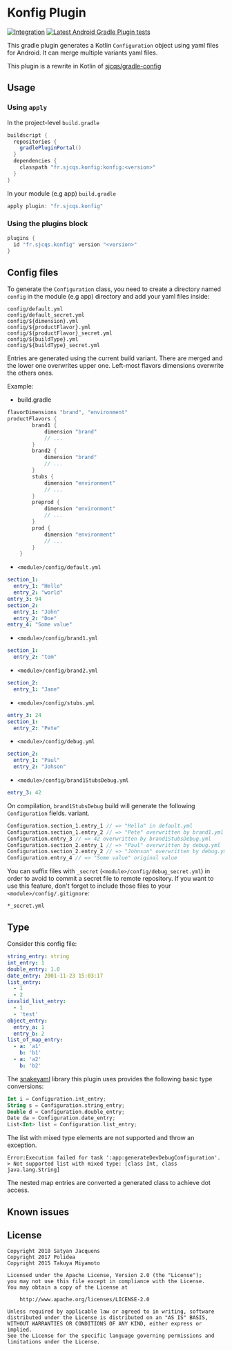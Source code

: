 # Konfig Plugin
[![Integration](https://github.com/sjcqs/gradle-konfig/actions/workflows/integrate.yml/badge.svg)](https://github.com/sjcqs/gradle-konfig/actions/workflows/integrate.yml)
[![Latest Android Gradle Plugin tests](https://github.com/sjcqs/gradle-konfig/actions/workflows/weekly.yml/badge.svg)](https://github.com/sjcqs/gradle-konfig/actions/workflows/weekly.yml)

This gradle plugin generates a Kotlin `Configuration` object using yaml files for Android.
It can merge multiple variants yaml files.

This plugin is a rewrite in Kotlin of [sjcqs/gradle-config](https://github.com/sjcqs/gradle-config)

## Usage

### Using `apply`
In the project-level `build.gradle`
```groovy
buildscript {
  repositories {
    gradlePluginPortal()
  }
  dependencies {
    classpath "fr.sjcqs.konfig:konfig:<version>"
  }
}
```
In your module (e.g app) `build.gradle`
```groovy
apply plugin: "fr.sjcqs.konfig"
```

### Using the plugins block
```groovy
plugins {
  id "fr.sjcqs.konfig" version "<version>"
}
```

## Config files

To generate the `Configuration` class, you need to create a directory named `config` in the module (e.g app) directory and add your yaml files inside:
```
config/default.yml
config/default_secret.yml
config/${dimension}.yml
config/${productFlavor}.yml
config/${productFlavor}_secret.yml
config/${buildType}.yml
config/${buildType}_secret.yml
```

Entries are generated using the current build variant. There are merged and the lower one overwrites upper one.
Left-most flavors dimensions overwrite the others ones.

Example:

- build.gradle
```groovy
flavorDimensions "brand", "environment"
productFlavors {
        brand1 {
            dimension "brand"
            // ...
        }
        brand2 {
            dimension "brand"
            // ...
        }
        stubs {
            dimension "environment"
            // ...
        }
        preprod {
            dimension "environment"
            // ...
        }
        prod {
            dimension "environment"
            // ...
        }
    }
```
- `<module>/config/default.yml`
``` yaml
section_1:
  entry_1: "Hello"
  entry_2: "world"
entry_3: 94
section_2:
  entry_1: "John"
  entry_2: "Doe"
entry_4: "Some value"
```
- `<module>/config/brand1.yml`
```yaml
section_1:
  entry_2: "tom"
```
- `<module>/config/brand2.yml`
```yaml
section_2:
  entry_1: "Jane"
```
- `<module>/config/stubs.yml`
```yaml
entry_3: 24
section_1:
  entry_2: "Pete"
```
- `<module>/config/debug.yml`
```yaml
section_2:
  entry_1: "Paul"
  entry_2: "Johson"
```
- `<module>/config/brand1StubsDebug.yml`
```yaml
entry_3: 42
```

On compilation, ```brand1StubsDebug``` build will generate the following ````Configuration```` fields.
variant.

```kotlin
Configuration.section_1.entry_1 // => "Hello" in default.yml
Configuration.section_1.entry_2 // => "Pete" overwritten by brand1.yml
Configuration.entry_3 // => 42 overwritten by brand1StubsDebug.yml
Configuration.section_2.entry_1 // => "Paul" overwritten by debug.yml
Configuration.section_2.entry_2 // => "Johnson" overwritten by debug.yml
Configuration.entry_4 // => "Some value" original value
```

You can suffix files with `_secret` (`<module>/config/debug_secret.yml`) in order to avoid to commit a secret file to remote repository. If you want to use this feature, don't forget to include those files to your `<module>/config/.gitignore`:

```
*_secret.yml
```

## Type

Consider this config file:

```yaml
string_entry: string
int_entry: 1
double_entry: 1.0
date_entry: 2001-11-23 15:03:17
list_entry:
  - 1
  - 2
invalid_list_entry:
  - 1
  - 'test'
object_entry:
  entry_a: 1
  entry_b: 2
list_of_map_entry:
  - a: 'a1'
    b: 'b1'
  - a: 'a2'
    b: 'b2'
```

The [snakeyaml](https://bitbucket.org/asomov/snakeyaml) library this plugin uses provides the following basic type conversions:

```kotlin
Int i = Configuration.int_entry;
String s = Configuration.string_entry;
Double d = Configuration.double_entry;
Date da = Configuration.date_entry;
List<Int> list = Configuration.list_entry;
```

The list with mixed type elements are not supported and throw an exception.

```
Error:Execution failed for task ':app:generateDevDebugConfiguration'.
> Not supported list with mixed type: [class Int, class java.lang.String]
```

The nested map entries are converted a generated class to achieve dot access.

## Known issues

## License
```
Copyright 2018 Satyan Jacquens
Copyright 2017 Polidea
Copyright 2015 Takuya Miyamoto

Licensed under the Apache License, Version 2.0 (the "License");
you may not use this file except in compliance with the License.
You may obtain a copy of the License at

    http://www.apache.org/licenses/LICENSE-2.0

Unless required by applicable law or agreed to in writing, software
distributed under the License is distributed on an "AS IS" BASIS,
WITHOUT WARRANTIES OR CONDITIONS OF ANY KIND, either express or implied.
See the License for the specific language governing permissions and
limitations under the License.
```
